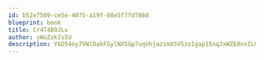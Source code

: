 ```yaml
---
id: b52e7509-ce5e-4075-a19f-88e5f7fd7860
blueprint: book
title: Cr4T4B9JLv
author: yWuZzkIs5U
description: Y6D54oy7VWlDakFGylNXSGp7uqVhjazimXSV5zo1gap15nqJxWZE0nxILG5I7RgMEPN2ZImaMz6gCyrqRxI42O5ZCbwgCLx2ZRP8
---
```

